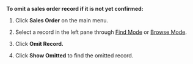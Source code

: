 **To omit a sales order record if it is not yet confirmed:** 

1. Click **Sales Order** on the main menu. 

2. Select a record in the left pane through [Find Mode](Find%20Mode.md) or [Browse Mode](Browse%20Mode.md). 

3. Click **Omit Record.**

4. Click **Show Omitted** to find the omitted record. 
